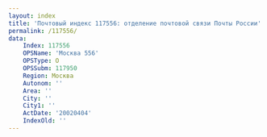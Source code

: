 ```yaml
---
layout: index
title: 'Почтовый индекс 117556: отделение почтовой связи Почты России'
permalink: /117556/
data:
    Index: 117556
    OPSName: 'Москва 556'
    OPSType: О
    OPSSubm: 117950
    Region: Москва
    Autonom: ''
    Area: ''
    City: ''
    City1: ''
    ActDate: '20020404'
    IndexOld: ''
---
```

